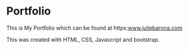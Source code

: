 # Portfolio
 This is My Portfolio which can be found at https:www.juliebarona.com

This was created with HTML, CSS, Javascript and bootstrap. 
